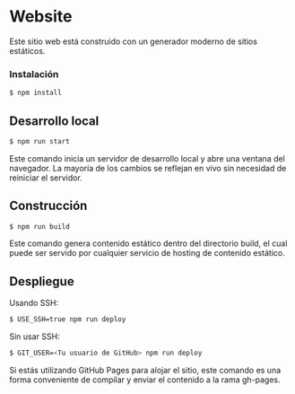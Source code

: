 # Website

Este sitio web está construido con un generador moderno de sitios estáticos.

### Instalación

```bash
$ npm install
```

## Desarrollo local

```bash
$ npm run start
```

Este comando inicia un servidor de desarrollo local y abre una ventana del navegador. La mayoría de los cambios se reflejan en vivo sin necesidad de reiniciar el servidor.

## Construcción

```bash
$ npm run build
```

Este comando genera contenido estático dentro del directorio build, el cual puede ser servido por cualquier servicio de hosting de contenido estático.

## Despliegue

Usando SSH:

```bash
$ USE_SSH=true npm run deploy
```

Sin usar SSH:

```bash
$ GIT_USER=<Tu usuario de GitHub> npm run deploy
```
Si estás utilizando GitHub Pages para alojar el sitio, este comando es una forma conveniente de compilar y enviar el contenido a la rama gh-pages.